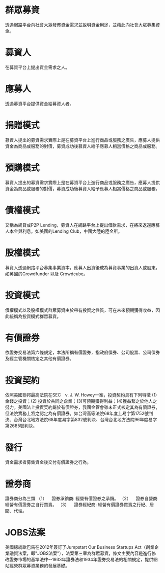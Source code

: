 
# 群眾募資
透過網路平台向社會大眾發佈資金需求並說明資金用途，並藉此向社會大眾募集資金。

# 募資人
在募資平台上提出資金需求之人。

# 應募人
透過募資平台提供資金給募資人者。

# 捐贈模式
募資人提出的募資需求實際上是在募資平台上進行商品或服務之廣告，應募人提供資金為商品或服務的對價，募資成功後募資人給予應募人相當價格之商品或服務。

# 預購模式
募資人提出的募資需求實際上是在募資平台上進行商品或服務之廣告，應募人提供資金為商品或服務的對價，募資成功後募資人給予應募人相當價格之商品或服務。

# 債權模式
又稱為網貸或P2P Lending，募資人在網路平台上提出借款需求，在將來返還應募人本金與利息。如美國的Lending Club，中國大陸的陸金所。

# 股權模式
募資人透過網路平台募集事業資本，應募人出資後成為募資事業的出資人或股東。如英國的Crowdfunder 以及 Crowdcube。

# 投資模式
債權模式以及股權模式群眾募資由於帶有投資之性質，可在未來預期獲得收益，因此統稱為投資模式群眾募資。

# 有價證券
依證券交易法第六條規定，本法所稱有價證券，指政府債券、公司股票、公司債券及經主管機關核定之其他有價證券。

# 投資契約
依照美國聯邦最高法院在SEC　v. J. W. Howey一案，投資契約具有下列特徵 (1)金錢之投資；(2) 投資於共同之企業；(3)可預期獲得利益；(4)獲益繫之於他人之努力。美國法上投資契約屬於有價證券，我國金管會雖未正式核定其為有價證券，但法院實務上將之認定為有價證券。如台灣高等法院68年度上易字第1752號判決、台灣台北地方法院68年度易字第832號判決、台灣台北地方法院96年度易字第2685號判決。

# 發行
資金需求者募集資金後交付有價證券之行為。

# 證券商
證券商分為三類
（1）    證券承銷商: 經營有價證券之承銷。
（2）    證券自營商: 經營有價證券之自行買賣。
（3）    證券經紀商: 經營有價證券買賣之行紀、居間、代理。

# JOBS法案
美國總統歐巴馬在2012年簽訂了Jumpstart Our Business Startups Act（創業企業融資法案，即"JOBS法案"），法案第三章為群眾募資，條文主要內容是進行修改證券市場的基準法律--1933年證券法和1934年證券交易法的相關規定，提供網站經營群眾募資業務的發展基礎。
